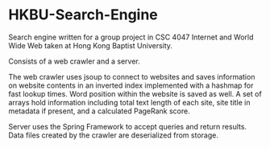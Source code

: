 # HKBU-Search-Engine

Search engine written for a group project in CSC 4047 Internet and World Wide Web taken at Hong Kong Baptist University. 

Consists of a web crawler and a server.

The web crawler uses jsoup to connect to websites and saves information on website contents in an inverted index
implemented with a hashmap for fast lookup times. Word position within the website is saved as well. A set of arrays 
hold information including total text length of each site, site title in metadata if present, and a calculated PageRank score.

Server uses the Spring Framework to accept queries and return results. Data files created by the crawler are deserialized from
storage. 
